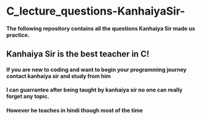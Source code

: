 # C_lecture_questions-KanhaiyaSir-
#### The following repository contains all the questions Kanhaiya Sir made us practice.
## Kanhaiya Sir is the best teacher in C!
#### If you are new to coding and want to begin your programming journey contact kanhaiya sir and study from him
#### I can guarrantee after being taught by kanhaiya sir no one can really forget any topic.
#### However he teaches in hindi though most of the time
